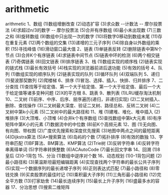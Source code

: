 # arithmetic
arithmetic
1、数组
(1)数组增删改查
(2)动态扩容
(3)求众数  --计数法  -- 摩尔投票法
(4)求超过n/3的数字 -- 摩尔投票法
(5)合并有序数组
(6)最小未出现数
(7)三数之和
(8)旋转数组
(9)数组中只出现一次的数字
(10)将数字0移动到数组末尾
(11)存在重复元素
(12)两个数组的交集
(13)递增的三元子序列
(14)除自身以外数组的乘积
(15)寻找峰值
(16)滑动窗口最大值
2、链表
(1)单链表反转
(2)删除链表中第N个节点
(3)合并K个有序链表
(4)求链表中间节点
(5)链表中环的检测
(6)两个相交链表
(7)奇偶链表
(8)回文链表
(9)排序链表
3、栈
(1)数组实现的顺序栈
(2)链表实现的链式栈
(3)最长有效括号
(4)栈实现的浏览器前进后退功能
(5)有效的括号
4、队列
(1)数组实现的顺序队列
(2)链表实现的队列
(3)循环队列
(4)双端队列
5、递归
(1)斐波那契数列
(2)爬楼梯
6、排序
(1)冒泡、选择、插入、快排、归并排序
7、二分查找
(1)查找等于给定值、第一个大于给定值、第一个大于给定值、最后一个大于给定值等诸多变种问题
(2)X的平方根
8、跳表
9、散列表
(1)LRU缓存淘汰机制
10、二叉树
(1)前序、中序、后序、层序遍历(递归，非递归实现)
(2)二叉树插入、删除、查找操作
(3)二叉树最大深度、验证二叉树、路径总和、反转二叉树
(4)二叉树中第k小元素
(5)二叉树中的最大路径和
11、堆
(1)建堆、堆化、堆中插入
(2)堆排序
(3)大顶堆、小顶堆
(4)合并k个有序数组
(5)查找数组中第k大元素
(6)有序矩阵中第K小的元素
(7)数据流中的中位数
(8)前K个高频元素
12、图
(1)无向图、有向图、带权图
(2)广度优先搜索和深度优先搜索
(3)地图中两点之间的最短距离
(4)Dijkstra算法
(5)A*搜索算法
(6)岛屿的个数
(7)拓扑排序
(8)有效的数独
13、字符串匹配
(1)BF算法、BM算法、KMP算法
(2)Trie树
(3)反转字符串
(4)反转字符串离得单词
(5)字符串转换整数
(6)ACAutoCode
(7)最长回文字串
14、回溯
(1)8皇后
(2)0-1背包
15、分治
(1)数组中逆序对个数
16、动态规划
(1)0-1背包问题
(2)最小路径和
(3)莱温斯坦最短编辑距离
(4)实现查找两个字符串的最长公共子序列
(5)实现一个数据序列的最长递增子序列
(6)正则表达式匹配
(7)最小路径和
(8)零钱兑换
(9)买卖股票的最佳时记
(10)乘积最大子序列
(11)三角形最小路径和
(12)完全平方数
(13)打家劫舍
(14)最长连续序列
(15)最长上升子序列
(16)盛最多水的容器
17、分治思想
(1)搜索二维矩阵

